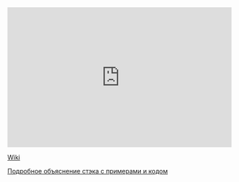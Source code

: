 <iframe width="100%" height="315" src="https://www.youtube.com/embed/I2ygxgPu4YY" frameborder="0" allow="accelerometer; autoplay; encrypted-media; gyroscope; picture-in-picture" allowfullscreen></iframe>    




<a href="https://ru.wikipedia.org/wiki/%D0%A1%D1%82%D0%B5%D0%BA#:~:text=stack%20%E2%80%94%20%D1%81%D1%82%D0%BE%D0%BF%D0%BA%D0%B0%3B%20%D1%87%D0%B8%D1%82%D0%B0%D0%B5%D1%82%D1%81%D1%8F%20%D1%81%D1%82%D1%8D%D0%BA),%D0%B2%D1%82%D0%BE%D1%80%D1%83%D1%8E%20%D1%81%D0%B2%D0%B5%D1%80%D1%85%D1%83%2C%20%D0%BD%D1%83%D0%B6%D0%BD%D0%BE%20%D1%81%D0%BD%D1%8F%D1%82%D1%8C%20%D0%B2%D0%B5%D1%80%D1%85%D0%BD%D1%8E%D1%8E.">Wiki</a>    




<a href="https://webdevblog.ru/kak-realizovat-stek-v-python/">Подробное объяснение стэка с примерами и кодом</a>    

